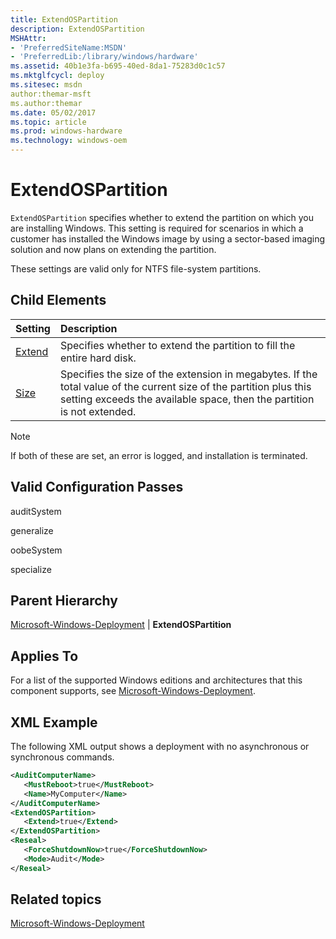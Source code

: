 ```yaml
---
title: ExtendOSPartition
description: ExtendOSPartition
MSHAttr:
- 'PreferredSiteName:MSDN'
- 'PreferredLib:/library/windows/hardware'
ms.assetid: 40b1e3fa-b695-40ed-8da1-75283d0c1c57
ms.mktglfcycl: deploy
ms.sitesec: msdn
author:themar-msft
ms.author:themar
ms.date: 05/02/2017
ms.topic: article
ms.prod: windows-hardware
ms.technology: windows-oem
---
```

# ExtendOSPartition

`ExtendOSPartition` specifies whether to extend the partition on which you are installing Windows. This setting is required for scenarios in which a customer has installed the Windows image by using a sector-based imaging solution and now plans on extending the partition.

These settings are valid only for NTFS file-system partitions.

## Child Elements

| Setting                 | Description                                                                           |
|:------------------------|:--------------------------------------------------------------------------------------|
| [Extend](microsoft-windows-deployment-extendospartition-extend.md) | Specifies whether to extend the partition to fill the entire hard disk. |
| [Size](microsoft-windows-deployment-extendospartition-size.md) | Specifies the size of the extension in megabytes. If the total value of the current size of the partition plus this setting exceeds the available space, then the partition is not extended. |

> [!Note]
> If both of these are set, an error is logged, and installation is terminated.

## Valid Configuration Passes

auditSystem

generalize

oobeSystem

specialize

## Parent Hierarchy

[Microsoft-Windows-Deployment](microsoft-windows-deployment.md) | **ExtendOSPartition**

## Applies To

For a list of the supported Windows editions and architectures that this component supports, see [Microsoft-Windows-Deployment](microsoft-windows-deployment.md).

## XML Example

The following XML output shows a deployment with no asynchronous or synchronous commands.

```XML
<AuditComputerName>
   <MustReboot>true</MustReboot>
   <Name>MyComputer</Name>
</AuditComputerName>
<ExtendOSPartition>
   <Extend>true</Extend>
</ExtendOSPartition>
<Reseal>
   <ForceShutdownNow>true</ForceShutdownNow>
   <Mode>Audit</Mode>
</Reseal>
```

## Related topics

[Microsoft-Windows-Deployment](microsoft-windows-deployment.md)
